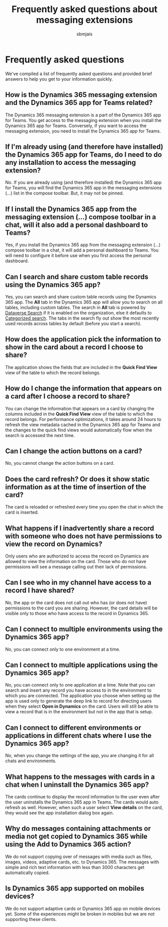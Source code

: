 ﻿---
title: Frequently asked questions about messaging extensions
description: Use this topic to know about the frequently asked questions and their answers about messaging extensions.
ms.date: 05/24/2022
ms.topic: article
ms.service: dynamics-365-sales
author: sbmjais
ms.author: shjais
manager: shujoshi
---

# Frequently asked questions

We've compiled a list of frequently asked questions and provided brief answers to help you get to your information quickly.

## How is the Dynamics 365 messaging extension and the Dynamics 365 app for Teams related?

The Dynamics 365 messaging extension is a part of the Dynamics 365 app for Teams. You get access to the messaging extension when you install the Dynamics 365 app for Teams. Conversely, if you want to access the messaging extension, you need to install the Dynamics 365 app for Teams.

## If I'm already using (and therefore have installed) the Dynamics 365 app for Teams, do I need to do any installation to access the messaging extension?  

No. If you are already using (and therefore installed) the Dynamics 365 app for Teams, you will find the Dynamics 365 app in the messaging extensions (…) list in the compose toolbar. But, it may not be pinned.

## If I install the Dynamics 365 app from the messaging extension (…) compose toolbar in a chat, will it also add a personal dashboard to Teams?

Yes, if you install the Dynamics 365 app from the messaging extension (…) compose toolbar in a chat, it will add a personal dashboard to Teams. You will need to configure it before use when you first access the personal dashboard.

## Can I search and share custom table records using the Dynamics 365 app?  

Yes, you can search and share custom table records using the Dynamics 365 app. The **All** tab in the Dynamics 365 app will allow you to search on all tables, including custom tables. The search in **All** tab is powered by [Dataverse Search](/power-platform/admin/configure-relevance-search-organization) if it is enabled on the organization, else it defaults to [Categorized search](/powerapps/user/quick-find#multiple-table-quick-find-categorized-search). The tabs in the search fly out show the most recently used records across tables by default (before you start a search).

## How does the application pick the information to show in the card about a record I choose to share?

The application shows the fields that are included in the **Quick Find View** view of the table to which the record belongs.

## How do I change the information that appears on a card after I choose a record to share?

You can change the information that appears on a card by changing the columns included in the **Quick Find View** view of the table to which the record belongs. For performance optimizations, it takes around 24 hours to refresh the view metadata cached in the Dynamics 365 app for Teams and the changes to the quick find views would automatically flow when the search is accessed the next time.

## Can I change the action buttons on a card?

No, you cannot change the action buttons on a card.

## Does the card refresh? Or does it show static information as at the time of insertion of the card?

The card is reloaded or refreshed every time you open the chat in which the card is inserted.

## What happens if I inadvertently share a record with someone who does not have permissions to view the record on Dynamics?

Only users who are authorized to access the record on Dynamics are allowed to view the information on the card. Those who do not have permissions will see a message calling out their lack of permissions.

## Can I see who in my channel have access to a record I have shared?

No, the app or the card does not call out who has (or does not have) permissions to the card you are sharing. However, the card details will be visible only to those who have access to the record in Dynamics 365.

## Can I connect to multiple environments using the Dynamics 365 app?

No, you can connect only to one environment at a time.

## Can I connect to multiple applications using the Dynamics 365 app?

No, you can connect only to one application at a time. Note that you can search and insert any record you have access to in the environment to which you are connected. The application you choose when setting up the app is used only to generate the deep link to record for directing users when they select **Open in Dynamics** on the card. Users will still be able to view a record that is in the environment but not in the app that is setup.

## Can I connect to different environments or applications in different chats where I use the Dynamics 365 app?

No, when you change the settings of the app, you are changing it for all chats and environments.

## What happens to the messages with cards in a chat when I uninstall the Dynamics 365 app?

The cards continue to display the record information to the user even after the user uninstalls the Dynamics 365 app in Teams. The cards would auto refresh as well. However, when such a user select **View details** on the card, they would see the app installation dialog box again.

## Why do messages containing attachments or media not get copied to Dynamics 365 while using the **Add to Dynamics 365** action?  

We do not support copying over of messages with media such as files, images, videos, adaptive cards, etc. to Dynamics 365. The messages with simple and rich text information with less than 3000 characters get automatically copied.

## Is Dynamics 365 app supported on mobiles devices?

We do not support adaptive cards or Dynamics 365 app on mobile devices yet. Some of the experiences might be broken in mobiles but we are not supporting these clients.

